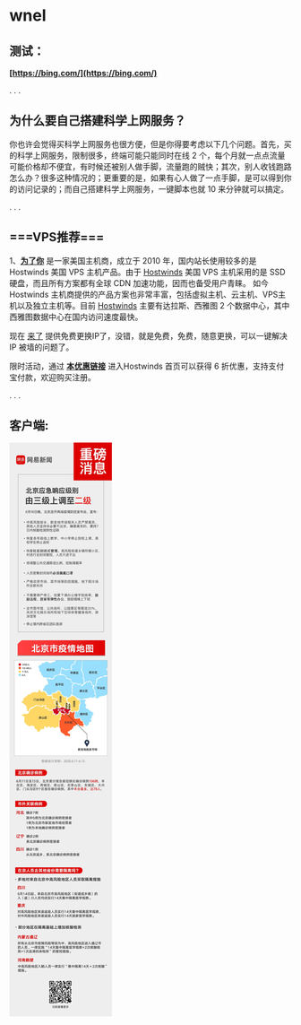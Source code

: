 # wnel
## 测试：

**[https://bing.com/](https://bing.com/)**

.
.
.

## 为什么要自己搭建科学上网服务？

你也许会觉得买科学上网服务也很方便，但是你得要考虑以下几个问题。首先，买的科学上网服务，限制很多，终端可能只能同时在线 2 个，每个月就一点点流量可能价格却不便宜，有时候还被别人做手脚，流量跑的贼快；其次，别人收钱跑路怎么办？很多这种情况的；更重要的是，如果有心人做了一点手脚，是可以得到你的访问记录的；而自己搭建科学上网服务，一键脚本也就 10 来分钟就可以搞定。

.
.
.

## ===VPS推荐===

1、[**为了你**](https://bit.ly/2RkMzMK) 是一家美国主机商，成立于 2010 年，国内站长使用较多的是 Hostwinds 美国 VPS 主机产品。由于 [Hostwinds](https://bit.ly/2UQ0Zqd) 美国 VPS 主机采用的是 SSD 硬盘，而且所有方案都有全球 CDN 加速功能，因而也备受用户青睐。 如今 Hostwinds 主机商提供的产品方案也非常丰富，包括虚拟主机、云主机、VPS主机以及独立主机等。目前 [Hostwinds](https://bit.ly/2RkMzMK) 主要有达拉斯、西雅图 2 个数据中心，其中西雅图数据中心在国内访问速度最快。

现在 [来了](https://bit.ly/2UQ0Zqd) 提供免费更换IP了，没错，就是免费，免费，随意更换，可以一键解决 IP 被墙的问题了。

限时活动，通过 [**本优惠链接**](https://bit.ly/2UQ0Zqd) 进入Hostwinds 首页可以获得 6 折优惠，支持支付宝付款，欢迎购买注册。

.
.
.
## 客户端:

![image](https://github.com/paleojade/wnel/blob/master/bj.jpg)
